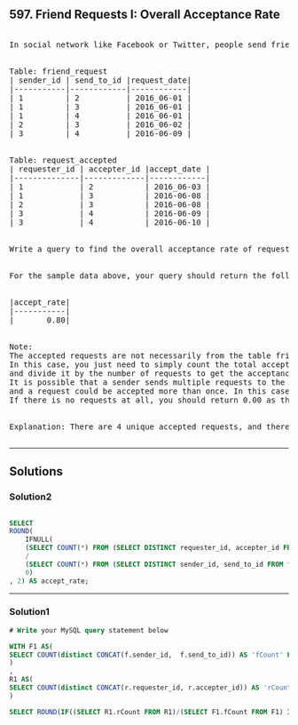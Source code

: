 ## 597. Friend Requests I: Overall Acceptance Rate

<pre>

In social network like Facebook or Twitter, people send friend requests and accept others’ requests as well. Now given two tables as below:
 

Table: friend_request
| sender_id | send_to_id |request_date|
|-----------|------------|------------|
| 1         | 2          | 2016_06-01 |
| 1         | 3          | 2016_06-01 |
| 1         | 4          | 2016_06-01 |
| 2         | 3          | 2016_06-02 |
| 3         | 4          | 2016-06-09 |
 

Table: request_accepted
| requester_id | accepter_id |accept_date |
|--------------|-------------|------------|
| 1            | 2           | 2016_06-03 |
| 1            | 3           | 2016-06-08 |
| 2            | 3           | 2016-06-08 |
| 3            | 4           | 2016-06-09 |
| 3            | 4           | 2016-06-10 |
 

Write a query to find the overall acceptance rate of requests rounded to 2 decimals, which is the number of acceptance divide the number of requests.
 

For the sample data above, your query should return the following result.
 

|accept_rate|
|-----------|
|       0.80|
 

Note:
The accepted requests are not necessarily from the table friend_request. 
In this case, you just need to simply count the total accepted requests (no matter whether they are in the original requests), 
and divide it by the number of requests to get the acceptance rate.
It is possible that a sender sends multiple requests to the same receiver, 
and a request could be accepted more than once. In this case, the ‘duplicated’ requests or acceptances are only counted once.
If there is no requests at all, you should return 0.00 as the accept_rate.
 

Explanation: There are 4 unique accepted requests, and there are 5 requests in total. So the rate is 0.80.

</pre>

-------------------------------------------------------------
## Solutions
### Solution2

```sql

SELECT
ROUND(
    IFNULL(
    (SELECT COUNT(*) FROM (SELECT DISTINCT requester_id, accepter_id FROM request_accepted) AS A)
    /
    (SELECT COUNT(*) FROM (SELECT DISTINCT sender_id, send_to_id FROM friend_request) AS B),
    0)
, 2) AS accept_rate;

```

-------------------------------------------------------------
### Solution1
```sql
# Write your MySQL query statement below

WITH F1 AS(
SELECT COUNT(distinct CONCAT(f.sender_id,  f.send_to_id)) AS 'fCount' FROM friend_request f
)
,
R1 AS(
SELECT COUNT(distinct CONCAT(r.requester_id, r.accepter_id)) AS 'rCount' FROM request_accepted r
)

SELECT ROUND(IF((SELECT R1.rCount FROM R1)/(SELECT F1.fCount FROM F1) IS NULL, 0, (SELECT R1.rCount FROM R1)/(SELECT F1.fCount FROM F1)),2) AS 'accept_rate'

```



